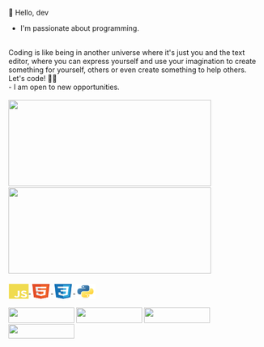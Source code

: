 👋  Hello, dev 

- I'm passionate about programming.
<br>
 Coding is like being in another universe where it's just you and the text editor, where you can express yourself and use your imagination to create something for yourself, others or even create something to help others.
Let's code! 👨‍💻
<br>
-  I am open to new opportunities.  
 <div>
  <br> 
  <a href="https://github.com/cristianosch">
  <img height="170em" width="400" src="https://github-readme-stats.vercel.app/api?username=cristianosch&show_icons=true&theme=tokyonight&include_all_commits=true&count_private=true"/>
  <img height="170em" width="400" src="https://github-readme-stats.vercel.app/api/top-langs/?username=cristianosch&layout=compact&langs_count=7&theme=tokyonight"/>
</div>
 
<div style="display: inline_block"><br>
  <img align="center" alt="Rafa-Js" height="30" width="40" src="https://raw.githubusercontent.com/devicons/devicon/master/icons/javascript/javascript-plain.svg">  
  <img align="center" alt="Rafa-HTML" height="30" width="40" src="https://raw.githubusercontent.com/devicons/devicon/master/icons/html5/html5-original.svg">
  <img align="center" alt="Rafa-CSS" height="30" width="40" src="https://raw.githubusercontent.com/devicons/devicon/master/icons/css3/css3-original.svg">
  <img align="center" alt="Rafa-Python" height="30" width="40" src="https://raw.githubusercontent.com/devicons/devicon/master/icons/python/python-original.svg">
</div>
<br>
  <div>
     <a href="https://www.linkedin.com/in/cristiano-webdeveloper/" target="_blank"><img src="https://img.shields.io/badge/LinkedIn-0077B5?style=for-the-badge&logo=linkedin&logoColor=white" height="30" width="130"></a>
    <a href = "mailto:cristiano85sch@gmail.com"><img src="https://img.shields.io/badge/-Gmail-%23333?style=for-the-badge&logo=gmail&logoColor=white" target="_blank" height="30" width="130"></a>
    <a href="https://www.instagram.com/cristiano_web_works/" target="_blank"><img src="https://img.shields.io/badge/-Instagram-%23E4405F?style=for-the-badge&logo=instagram&logoColor=white" target="_blank" height="30" width="130"></a>
    <a href="http://cristianowebworks.com/" target="_blank"><img src="http://ForTheBadge.com/images/badges/built-with-love.svg" height="27.99" height="30" width="130"></a><br>
   
  </div>  
  <br>

